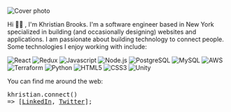 ![Cover photo](kcode20_github.gif)

Hi 👋🏾 , I'm Khristian Brooks. I'm a software engineer based in New York specialized in building (and occasionally designing) websites and applications. I am passionate about building technology to connect people. Some technologies I enjoy working with include:

![React](https://img.shields.io/badge/-ReactJS-fff?&logo=React&color=2f5b44&logoColor=white)
![Redux](https://img.shields.io/badge/-Redux-fff?&logo=redux&color=2f5b44&logoColor=white)
![Javascript](https://img.shields.io/badge/-Javascript-fff?&logo=JavaScript&color=2f5b44&logoColor=white)
![Node.js](https://img.shields.io/badge/-Node.js-fff?&logo=node.js&color=2f5b44&logoColor=white)
![PostgreSQL](https://img.shields.io/badge/-PostgreSQL-fff?&logo=PostgreSQL&color=2f5b44&logoColor=white)
![MySQL](https://img.shields.io/badge/-MySQL-fff?&logo=mysql&color=2f5b44&logoColor=white)
![AWS](https://img.shields.io/badge/-AWS-fff?&logo=Amazon-AWS&color=2f5b44&logoColor=white)
![Terraform](https://img.shields.io/badge/-Terraform-fff?&logo=terraform&color=2f5b44&logoColor=white)
![Python](https://img.shields.io/badge/-Python-fff?&logo=python&color=2f5b44&logoColor=white)
![HTML5](https://img.shields.io/badge/-HTML5-fff?&logo=html5&color=2f5b44&logoColor=white)
![CSS3](https://img.shields.io/badge/-CSS3-fff?&logo=css3&color=2f5b44&logoColor=white)
![Unity](https://img.shields.io/badge/-Unity-fff?&logo=unity&color=2f5b44&logoColor=white)

You can find me around the web:

<pre>
khristian.connect()
=> [<a href="linkedin.com/in/khristian-brooks" title="LinkedIn Link">LinkedIn</a>, <a href="https://twitter.com/_kcode" title="map documentation">Twitter</a>];
</pre>

<!--
**kcode20/kcode20** is a ✨ _special_ ✨ repository because its `README.md` (this file) appears on your GitHub profile.

Here are some ideas to get you started:

- 🔭 I’m currently working on ...
- 🌱 I’m currently learning ...
- 👯 I’m looking to collaborate on ...
- 🤔 I’m looking for help with ...
- 💬 Ask me about ...
- 📫 How to reach me: ...
- 😄 Pronouns: ...
- ⚡ Fun fact: ...
-->
